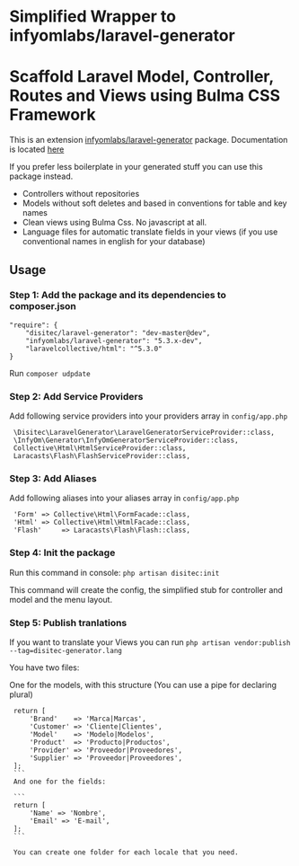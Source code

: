 Simplified Wrapper to infyomlabs/laravel-generator
======================================================

# Scaffold Laravel Model, Controller, Routes and Views using Bulma CSS Framework

This is an extension [infyomlabs/laravel-generator](https://github.com/InfyOmLabs/laravel-generator) package. Documentation is located [here](http://labs.infyom.com/laravelgenerator)

If you prefer less boilerplate in your generated stuff you can use this package instead.

* Controllers without repositories
* Models without soft deletes and based in conventions for table and key names
* Clean views using Bulma Css. No javascript at all.
* Language files for automatic translate fields in your views (if you use conventional names in english for your database)

## Usage

### Step 1: Add the package and its dependencies to composer.json

```
"require": {
    "disitec/laravel-generator": "dev-master@dev",
    "infyomlabs/laravel-generator": "5.3.x-dev",
    "laravelcollective/html": "^5.3.0"
}
 ```
Run `composer udpdate`

### Step 2: Add Service Providers

Add following service providers into your providers array in `config/app.php`

```
 \Disitec\LaravelGenerator\LaravelGeneratorServiceProvider::class,
 \InfyOm\Generator\InfyOmGeneratorServiceProvider::class,
 Collective\Html\HtmlServiceProvider::class,
 Laracasts\Flash\FlashServiceProvider::class,
 ```

 ### Step 3: Add Aliases

 Add following aliases into your aliases array in `config/app.php`

 ```
  'Form' => Collective\Html\FormFacade::class,
  'Html' => Collective\Html\HtmlFacade::class,
  'Flash'     => Laracasts\Flash\Flash::class,
  ```

  ### Step 4: Init the package

   Run this command in console: `php artisan disitec:init`

  This command will create the config, the simplified stub for controller and model and the menu layout.

  ### Step 5: Publish tranlations

   If you want to translate your Views you can run `php artisan vendor:publish --tag=disitec-generator.lang`

You have two files:

One for the models, with this structure (You can use a pipe for declaring plural)

   ```
    return [
        'Brand'    => 'Marca|Marcas',
        'Customer' => 'Cliente|Clientes',
        'Model'    => 'Modelo|Modelos',
        'Product'  => 'Producto|Productos',
        'Provider' => 'Proveedor|Proveedores',
        'Supplier' => 'Proveedor|Proveedores',
    ];
    ```
    And one for the fields:

    ```
    return [
        'Name' => 'Nombre',
        'Email' => 'E-mail',
    ];
    ```

    You can create one folder for each locale that you need.